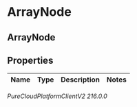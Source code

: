# ArrayNode

## ArrayNode

## Properties

|Name | Type | Description | Notes|
|------------ | ------------- | ------------- | -------------|



_PureCloudPlatformClientV2 216.0.0_
